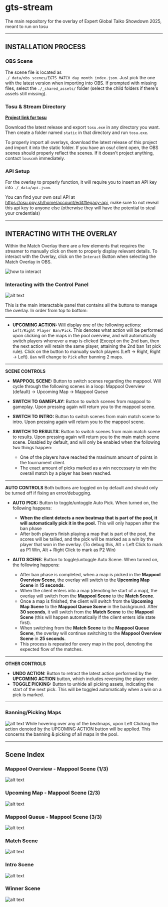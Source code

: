 # gts-stream
The main repository for the overlay of Expert Global Taiko Showdown 2025, meant to run on tosu

___
## INSTALLATION PROCESS
### OBS Scene
The scene file is located as `./_data/obs_scenes/EGTS_MATCH_day_month_index.json`. Just pick the one with the latest version when importing into OBS. If prompted with missing files, select the `./_shared_assets/` folder (select the child folders if there's assets still missing).

### Tosu & Stream Directory
**[Project link for tosu](https://github.com/KotRikD/tosu#readme)**

Download the latest release and export `tosu.exe` in any directory you want. Then create a folder named `static` in that directory and run `tosu.exe`.

To properly import all overlays, download the latest release of this project and import it into the static folder. If you have an osu! client open, the OBS scenes should properly reflect the scenes. If it doesn't project anything, contact `louscmh` immediately.

### API Setup
For the overlay to properly function, it will require you to insert an API key into `./_data/api.json`.

You can find your own osu! API at https://osu.ppy.sh/home/account/edit#legacy-api, make sure to not reveal this api key to anyone else (otherwise they will have the potential to steal your credentials)

___
## INTERACTING WITH THE OVERLAY
Within the Match Overlay there are a few elements that requires the streamer to manually click on them to properly display relevant details. To interact with the Overlay, click on the `Interact` Button when selecting the Match Overlay in OBS.

![how to interact](_shared_assets/setup/elf_interact.png)

### Interacting with the Control Panel
![alt text](_shared_assets/setup/image-control.png)

This is the main interactable panel that contains all the buttons to manage the overlay. In order from top to bottom:
___
- **UPCOMING ACTION:** Will display one of the following actions: `Left/Right Player Ban/Pick`. This denotes what action will be performed upon clicking on the maps in the pool overview, and will automatically switch players whenever a map is clicked (Except on the 2nd ban, then the next action will retain the same player, attaining the 2nd ban 1st pick rule). Click on the button to manually switch players (Left -> Right, Right -> Left). `Ban` will change to `Pick` after banning 2 maps.
___
**SCENE CONTROLS**
- **MAPPOOL SCENE:** Button to switch scenes regarding the mappool. Will cycle through the following scenes in a loop: Mappool Overview (default) -> Upcoming Map -> Mappool Queue

- **SWITCH TO GAMEPLAY:** Button to switch scenes from mappool to gameplay. Upon pressing again will return you to the mappool scene.

- **SWITCH TO INTRO:** Button to switch scenes from main match scene to intro. Upon pressing again will return you to the mappool scene.

- **SWITCH TO RESULTS:** Button to switch scenes from main match scene to results. Upon pressing again will return you to the main match scene scene. Disabled by default, and will only be enabled when the following two things happen:
    - One of the players have reached the maximum amount of points in the tournament client. 
    - The exact amount of picks marked as a win neccessary to win the overall match by a player has been reached.
___
**AUTO CONTROLS**
Both buttons are toggled on by default and should only be turned off if fixing an error/debugging.
- **AUTO PICK:** Button to toggle/untoggle Auto Pick. When turned on, the following happens:
    - **When the client detects a new beatmap that is part of the pool, it will automatically pick it in the pool.** This will only happen after the ban phase
    - After both players finish playing a map that is part of the pool, the scores will be tallied, and the pick will be marked as a win by the player that won in the overlay. (To debug this, Alt + Left Click to mark as P1 Win, Alt + Right Click to mark as P2 Win)

- **AUTO SCENE:** Button to toggle/untoggle Auto Scene. When turned on, the following happens:
    - After ban phase is completed, when a map is picked in the **Mappool Overview Scene**, the overlay will switch to the **Upcoming Map Scene** in **15 seconds**.
    - When the client enters into a map (denoting he start of a map), the overlay will switch from the **Mappool Scene** to the **Match Scene**.
    - Once a map is finished, the client will switch from the **Upcoming Map Scene** to the **Mappool Queue Scene** in the background. After **30 seconds**, it will switch from the **Match Scene** to the **Mappool Scene** (this will happen automatically if the client enters idle state first).
    - When switching from the **Match Scene** to the **Mappool Queue Scene**, the overlay will continue switching to the **Mappool Overview Scene** in **25 seconds**.
    - This process is repeated for every map in the pool, denoting the expected flow of the matches.
___
**OTHER CONTROLS**
- **UNDO ACTION:** Button to retract the latest action performed by the **UPCOMING ACTION** button, which includes reversing the player order.
- **TOGGLE PICKING:** Button to unhide all picking assets, indicating the start of the next pick. This will be toggled automatically when a win on a pick is marked.
___
### Banning/Picking Maps
![alt text](_shared_assets/setup/image-interact.png)
While hovering over any of the beatmaps, upon Left Clicking the action denoted by the UPCOMING ACTION button will be applied. This concerns the banning & picking of all maps in the pool.

___
## Scene Index

### Mappool Overview - Mappool Scene (1/3)
![alt text](_shared_assets/setup/image-mappool1.png)

### Upcoming Map - Mappool Scene (2/3)
![alt text](_shared_assets/setup/image-mappool2.png)

### Mappool Queue - Mappool Scene (3/3)
![alt text](_shared_assets/setup/image-mappool3.png)

### Match Scene
![alt text](_shared_assets/setup/image-match.png)

### Intro Scene
![alt text](_shared_assets/setup/image-intro.png)

### Winner Scene
![alt text](_shared_assets/setup/image-winner.png)
